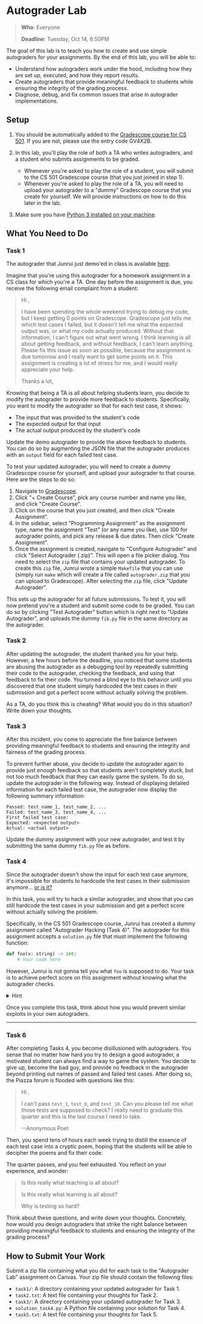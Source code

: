 # Autograder Lab

> **Who**: Everyone
>
> **Deadline**: Tuesday, Oct 14, 6:50PM

The goal of this lab is to teach you how to create and use simple autograders for your assignments. By the end of this lab, you will be able to:
- Understand how autograders work under the hood, including how they are set up, executed, and how they report results.
- Create autograders that provide meaningful feedback to students while ensuring the integrity of the grading process.
- Diagnose, debug, and fix common issues that arise in autograder implementations.

## Setup

1. You should be automatically added to the [Gradescope course for CS 501](https://www.gradescope.com/courses/1163414). If you are not, please use the entry code GV4X2B.

2. In this lab, you'll play the role of both a TA who writes autograders, and a student who submits assignments to be graded. 
   - Whenever you're asked to play the role of a student, you will submit to the CS 501 Gradescope course (that you just joined in step 1). 
   - Whenever you're asked to play the role of a TA, you will need to upload your autograder to a "dummy" Gradescope course that you create for yourself. We will provide instructions on how to do this later in the lab.

3. Make sure you have [Python 3 installed on your machine](https://xkcd.com/1987/).

## What You Need to Do

### Task 1

The autograder that Junrui just demo'ed in class is available [here](./autograder-lab/autograder_demo.zip). 

Imagine that you're using this autograder for a homework assignment in a CS class for which you're a TA. One day before the assignment is due, you receive the following email complaint from a student:

> Hi <beloved TA>,
> 
> I have been spending the whole weekend trying to debug my code, but I keep getting 0 points on Gradescope. Gradescope just tells me which test cases I failed, but it doesn't tell me what the expected output was, or what my code actually produced. Without that information, I can't figure out what went wrong. I think learning is all about getting feedback, and without feedback, I can't learn anything. Please fix this issue as soon as possible, because the assignment is due tomorrow and I really want to get some points on it. This assignment is creating a lot of stress for me, and I would really appreciate your help.
>
> Thanks a lot,
> <troubled student>

Knowing that being a TA is all about helping students learn, you decide to modify the autograder to provide more feedback to students. Specifically, you want to modify the autograder so that for each test case, it shows:
- The input that was provided to the student's code
- The expected output for that input
- The actual output produced by the student's code

Update the demo autograder to provide the above feedback to students. You can do so by augmenting the JSON file that the autograder produces with an `output` field for each failed test case.

To test your updated autograder, you will need to create a dummy Gradescope course for yourself, and upload your autograder to that course. Here are the steps to do so:
1. Navigate to [Gradescope](https://www.gradescope.com/).
2. Click "+ Create Course", pick any course number and name you like, and click "Create Course".
3. Click on the course that you just created, and then click "Create Assignment".
4. In the sidebar, select "Programming Assignment" as the assignment type, name the assignment "Test" (or any name you like), use 100 for autograder points, and pick any release & due dates. Then click "Create Assignment".
5. Once the assignment is created, navigate to "Configure Autograder" and click "Select Autograder (.zip)". This will open a file picker dialog. You need to select the `zip` file that contains your updated autograder. To create this `zip` file, Junrui wrote a simple `Makefile` that you can use (simply run `make` which will create a file called `autograder.zip` that you can upload to Gradescope). After selecting the `zip` file, click "Update Autograder".

This sets up the autograder for all future submissions. To test it, you will now pretend you're a student and submit some code to be graded. You can do so by clicking "Test Autograder" button which is right next to "Update Autograder", and uploads the dummy `fib.py` file in the same directory as the autograder.


### Task 2

After updating the autograder, the student thanked you for your help. However, a few hours before the deadline, you noticed that some students are abusing the autograder as a debugging tool by repeatedly submitting their code to the autograder, checking the feedback, and using that feedback to fix their code. You turned a blind eye to this behavior until you discovered that one student simply hardcoded the test cases in their submission and got a perfect score without actually solving the problem.

As a TA, do you think this is cheating? What would you do in this situation? Write down your thoughts.


### Task 3

After this incident, you come to appreciate the fine balance between providing meaningful feedback to students and ensuring the integrity and fairness of the grading process.

To prevent further abuse, you decide to update the autograder again to provide just enough feedback so that students aren't completely stuck, but not too much feedback that they can easily game the system. To do so, update the autograder in the following way. Instead of displaying detailed information for each failed test case, the autograder now display the following summary information:
```
Passed: test_name_1, test_name_2, ...
Failed: test_name_3, test_name_4, ...
First failed test case:
Expected: <expected output>
Actual: <actual output>
```
Update the dummy assignment with your new autograder, and test it by submitting the same dummy `fib.py` file as before.



### Task 4

Since the autograder doesn't show the input for each test case anymore, it's impossible for students to hardcode the test cases in their submission anymore... [or is it?](https://www.youtube.com/watch?v=KF8wlNegMas)

In this task, you will try to hack a similar autograder, and show that you can still hardcode the test cases in your submission and get a perfect score without actually solving the problem.

Specifically, in the CS 501 Gradescope course, Junrui has created a dummy assignment called "Autograder Hacking (Task 4)". The autograder for this assignment accepts a `solution.py` file that must implement the following function:
```python
def foo(x: string) -> int:
    # Your code here
```
However, Junrui is not gonna tell you what `foo` is supposed to do. Your task is to achieve perfect score on this assignment without knowing what the autograder checks.

<details>
<summary>Hint</summary>
Submit a dummy file and observe the output of the autograder. 
</details>

Once you complete this task, think about how you would prevent similar exploits in your own autograders.


---


### Task 6

After completing Tasks 4, you become disillusioned with autograders. You sense that no matter how hard you try to design a good autograder, a motivated student can always find a way to game the system. You decide to give up, become the bad guy, and provide no feedback in the autograder beyond printing out names of passed and failed test cases. After doing so, the Piazza forum is flooded with questions like this:
> Hi <beloved TA>,
> 
> I can't pass `test_1`, `test_8`, and `test_10`. Can you please tell me what those tests are supposed to check? I really need to graduate this quarter and this is the last course I need to take.
> 
> --Anonymous Poet

Then, you spend tens of hours each week trying to distill the essence of each test case into a cryptic poem, hoping that the students will be able to decipher the poems and fix their code.

The quarter passes, and you feel exhausted. You reflect on your experience, and wonder:

> Is this really what teaching is all about?
>
> Is this really what learning is all about?
>
> Why is testing so hard?

Think about these questions, and write down your thoughts. Concretely, how would you design autograders that strike the right balance between providing meaningful feedback to students and ensuring the integrity of the grading process?

## How to Submit Your Work

Submit a zip file containing what you did for each task to the "Autograder Lab" assignment on Canvas. Your zip file should contain the following files:
- `task1/`: A directory containing your updated autograder for Task 1.
- `task2.txt`: A text file containing your thoughts for Task 2.
- `task3/`: A directory containing your updated autograder for Task 3.
- `solution_task4.py`: A Python file containing your solution for Task 4.
- `task5.txt`: A text file containing your thoughts for Task 5.